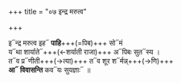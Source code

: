 +++
title = "०७ इन्द्र मरुत्व"

+++

इ᳓न्द्र मरुत्व इह᳓ **पाहि**+++(=पिब)+++ सो᳓मं  
य᳓था शार्याते᳓+++(←शर्याती राजा)+++ अ᳓पिबः सुत᳓स्य ।  
त᳓व प्र᳓णीती+++(→त्या)+++ त᳓व शूर श᳓र्मन्न्+++(→णि)+++  
**आ᳓ विवासन्ति** कव᳓यः सुयज्ञाः᳓ ॥

